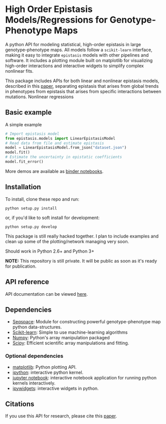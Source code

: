 # High Order Epistasis Models/Regressions for Genotype-Phenotype Maps

A python API for modeling statistical, high-order epistasis in large genotype-phenotype maps. All models follow a `scikit-learn` interface, making it easy to integrate `epistasis` models with other pipelines and software. It includes a plotting module built on matplotlib for visualizing high-order interactions and interactive widgets to simplify complex nonlinear fits.

This package includes APIs for both linear and nonlinear epistasis models, described in this [paper](), separating epistasis that arises from global trends in phenotypes from epistasis that arises from specific interactions between mutations. Nonlinear regressions

## Basic example

A simple example
```python
# Import epistasis model
from epistasis.models import LinearEpistasisModel
# Read data from file and estimate epistasis
model = LinearEpistasisModel.from_json("dataset.json")
model.fit()
# Estimate the uncertainty in epistatic coefficients
model.fit_error()
```
More demos are available as [binder notebooks]().

## Installation

To install, clone these repo and run:

```python setup.py install```

or, if you'd like to soft install for development:

```python setup.py develop```

This package is still really hacked together. I plan to include examples and clean up some of the plotting/network managing very soon.

Should work in Python 2.6+ and Python 3+

**NOTE:** This repository is still private. It will be public as soon as it's ready for publication.

## API reference

API documentation can be viewed [here](harmslab.github.io/epistasis/docs).

## Dependencies

* [Seqspace](https://github.com/harmslab/seqspace): Module for constructing powerful genotype-phenotype map python data-structures.
* [Scikit-learn](http://scikit-learn.org/stable/): Simple to use machine-learning algorithms
* [Numpy](http://www.numpy.org/): Python's array manipulation packaged
* [Scipy](http://www.scipy.org/): Efficient scientific array manipulations and fitting.

### Optional dependencies

* [matplotlib](): Python plotting API.
* [ipython](): interactive python kernel.
* [jupyter notebook](): interactive notebook application for running python kernels interactively.   
* [ipywidgets](): interactive widgets in python.

## Citations
If you use this API for research, please cite this [paper]().
